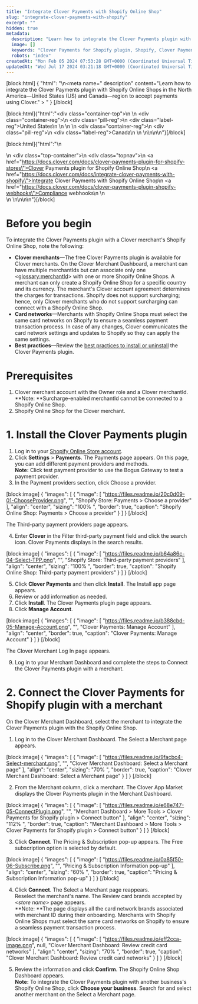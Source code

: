 ```yaml
---
title: "Integrate Clover Payments with Shopify Online Shop"
slug: "integrate-clover-payments-with-shopify"
excerpt: ""
hidden: true
metadata: 
  description: "Learn how to integrate the Clover Payments plugin with Shopify Online Shops in the North America—United States (US) and Canada—region to accept payments using Clover."
  image: []
  keywords: "Clover Payments for Shopify plugin, Shopify, Clover Payments"
  robots: "index"
createdAt: "Mon Feb 05 2024 07:53:28 GMT+0000 (Coordinated Universal Time)"
updatedAt: "Wed Jul 17 2024 03:21:18 GMT+0000 (Coordinated Universal Time)"
---
```

[block:html]
{
  "html": "<!--DS-5828- New topic-->\n<meta name=\" description\" content=\"Learn how to integrate the Clover Payments plugin with Shopify Online Shops in the North America—United States (US) and Canada—region to accept payments using Clover.\" > "
}
[/block]


[block:html]{"html":"<div class=\"container-top\">\n  <!--United States-->\n  <div class=\"container-reg\">\n    <div class=\"pill-reg\">\n      <div class=\"label-reg\">United States</div>\n    </div>\n  </div>\n  <!--Canada-->\n  <div class=\"container-reg\">\n    <div class=\"pill-reg\">\n      <div class=\"label-reg\">Canada</div>\n    </div>\n  </div>\n</div>\n\n<!--Css-->\n<style>\n.container-top {\n  top: -15px;\n  position: relative;\n  margin-bottom: -5px;\n}\n\n.container-reg {\n  align-items: center;\n  min-width: auto; \n  width: fit-content;\n  text-align: left;\n  overflow: auto;\n  display: inline-block; \n}\n\n/*Pill format REG*/\n.pill-reg {\n  background: #44BB44;\n  border: .5px solid #44BB44;\n  margin-left: 5px;\n  overflow: hidden;\n  display: flex; \n  justify-content: center; \n  align-items: center; \n  border-radius: 10px;\n  height: 1.8rem;\n  margin-top: 10px;\n  margin-bottom: 1.5px; \n  padding: 0 10px; \n}\n\n/*Text FORMAT inside REG pills */\n.pill-reg .label-reg, \n.pill-reg__addon .label-reg \n{\n  font-style: normal;\n  font-weight: normal;\n  font-size: 12px;\n  color: #fff;\n  vertical-align: middle;\n  margin: 0;\n  padding: 0 5px;\n}\n</style>"}[/block]

[block:html]{"html":"<!--Add a top nav for all related topics-->\n<div><!--div set-->\n <div class=\"top-container\">\n    <div class=\"topnav\">\n      <a href=\"https://docs.clover.com/docs/clover-payments-plugin-for-shopify-stores\">Clover Payments plugin for Shopify Online Shop</a>\n      <a href=\"https://docs.clover.com/docs/integrate-clover-payments-with-shopify\">Integrate Clover Payments with Shopify Online Shop</a>\n      <a href=\"https://docs.clover.com/docs/clover-payments-plugin-shopify-webhooks\">Compliance webhooks</a>\n   \n    </div><!--end topnav-->\n  </div><!--end top-container-->\n</div>\n\n<!--css-->\n<style>\n/* Add a background color to the top navigation */\n.topnav {\n  font-family: 'Graphik-Regular', sans-serif;\n  background-color: #5D5D5D;\n  overflow: hidden;\n}\n\n/* Style the links inside the navigation bar */\n.topnav a {\n  font-family: 'Graphik-Regular', sans-serif;\n  float: left;\n  color: #f2f2f2;\n  text-align: center;\n  padding: 10px 12px;\n  text-decoration: none;\n  font-size: 12px;\n}\n\n/* Change the color of links on hover */\n.topnav a:hover {\n  background-color: #D8D8D8;\n  color: black;\n}\n\n/* Add a color to the active/current link */\n.topnav a.active {\n  background-color: #5D5D5D;\n  color: white;\n}\n</style>"}[/block]

# Before you begin

To integrate the Clover Payments plugin with a Clover merchant's Shopify Online Shop, note the following:

- **Clover merchants**—The free Clover Payments plugin is available for Clover merchants. On the Clover Merchant Dashboard, a merchant can have multiple merchantIds but can associate only one <<glossary:merchantId>> with one or more Shopify Online Shops. A merchant can only create a Shopify Online Shop for a specific country and its currency. The merchant's Clover account agreement determines the charges for transactions. Shopify does not support surcharging; hence, only Clover merchants who do not support surcharging can connect with a Shopify Online Shop.
- **Card networks**—Merchants with Shopify Online Shops must select the same card networks on Shopify to ensure a seamless payment transaction process. In case of any changes, Clover communicates the card network settings and updates to Shopify so they can apply the same settings.
- **Best practices**—Review the [best practices to install or uninstall](https://docs.clover.com/docs/clover-payments-plugin-for-shopify-stores#best-practices-to-install-or-uninstall) the Clover Payments plugin.

# Prerequisites

1. Clover merchant account with the Owner role and a Clover merchantId.  
   **Note: **Surcharge-enabled merchantId cannot be connected to a Shopify Online Shop.
2. Shopify Online Shop for the Clover merchant.

# 1\. Install the Clover Payments plugin

1. Log in to your [Shopify Online Store account](https://accounts.shopify.com/lookup?rid=c5483bbc-2be4-41fb-99ce-6d3189b439f9&verify=1707130110-NDU4MzUzZDg5NDk1MDFjYjg3ZWRjMGI1NDdkNWM4Y2RjNWJlMGMzZmU1N2RkOTcxYzhkOWRiOWQzMmEwNDllYw).
2. Click **Settings** > **Payments**. The Payments page appears. On this page, you can add different payment providers and methods.  
   **Note:** Click test payment provider to use the Bogus Gateway to test a payment provider.
3. In the Payment providers section, click Choose a provider.

[block:image]
{
  "images": [
    {
      "image": [
        "https://files.readme.io/20c0d09-01-ChooseProvider.png",
        "",
        "Shopify Store: Payments > Choose a provider"
      ],
      "align": "center",
      "sizing": "100% ",
      "border": true,
      "caption": "Shopify Online Shop: Payments > Choose a provider"
    }
  ]
}
[/block]


The Third-party payment providers page appears.

4. Enter **Clover** in the Filter third-party payment field and click the search icon. Clover Payments displays in the search results.

[block:image]
{
  "images": [
    {
      "image": [
        "https://files.readme.io/b64a86c-04-Select-TPP.png",
        "",
        "Shopify Store: Third-party payment providers"
      ],
      "align": "center",
      "sizing": "100% ",
      "border": true,
      "caption": "Shopify Online Shop: Third-party payment providers"
    }
  ]
}
[/block]


5. Click **Clover Payments** and then click **Install**. The Install app page appears.
6. Review or add information as needed.
7. Click **Install**. The Clover Payments plugin page appears.
8. Click **Manage Account**.

[block:image]
{
  "images": [
    {
      "image": [
        "https://files.readme.io/b388cbd-05-Manage-Account.png",
        "",
        "Clover Payments: Manage Account"
      ],
      "align": "center",
      "border": true,
      "caption": "Clover Payments: Manage Account"
    }
  ]
}
[/block]


The Clover Merchant Log In page appears.

9. Log in to your Merchant Dashboard and complete the steps to Connect the Clover Payments plugin with a merchant.

# 2\. Connect the Clover Payments for Shopify plugin with a merchant

On the Clover Merchant Dashboard, select the merchant to integrate the Clover Payments plugin with the Shopify Online Shop.

1. Log in to the Clover Merchant Dashboard. The Select a Merchant page appears.

[block:image]
{
  "images": [
    {
      "image": [
        "https://files.readme.io/9facbc4-Select-merchant.png",
        "",
        "Clover Merchant Dashboard: Select a Merchant page"
      ],
      "align": "center",
      "sizing": "70% ",
      "border": true,
      "caption": "Clover Merchant Dashboard: Select a Merchant page"
    }
  ]
}
[/block]


2. From the Merchant column, click a merchant. The Clover App Market displays the Clover Payments plugin in the Merchant Dashboard.

[block:image]
{
  "images": [
    {
      "image": [
        "https://files.readme.io/e68e747-05-ConnectPlugin.png",
        "",
        "Merchant Dashboard > More Tools > Clover Payments for Shopify plugin > Connect button"
      ],
      "align": "center",
      "sizing": "112% ",
      "border": true,
      "caption": "Merchant Dashboard > More Tools > Clover Payments for Shopify plugin > Connect button"
    }
  ]
}
[/block]


3. Click **Connect**. The Pricing & Subscription pop-up appears. The Free subscription option is selected by default.

[block:image]
{
  "images": [
    {
      "image": [
        "https://files.readme.io/0a85f50-06-Subscribe.png",
        "",
        "Pricing & Subscription Information pop-up"
      ],
      "align": "center",
      "sizing": "60% ",
      "border": true,
      "caption": "Pricing & Subscription Information pop-up"
    }
  ]
}
[/block]


4. Click **Connect**. The Select a Merchant page reappears.  
   Reselect the merchant's name. The Review card brands accepted by \<_store name_> page appears.  
   **Note: **The page displays all the card network brands associated with merchant ID during their onboarding. Merchants with Shopify Online Shops must select the same card networks on Shopify to ensure a seamless payment transaction process.

[block:image]
{
  "images": [
    {
      "image": [
        "https://files.readme.io/eff2cca-image.png",
        null,
        "Clover Merchant Dashboard: Review credit card networks"
      ],
      "align": "center",
      "sizing": "70% ",
      "border": true,
      "caption": "Clover Merchant Dashboard: Review credit card networks"
    }
  ]
}
[/block]


5. Review the information and click **Confirm**. The Shopify Online Shop Dashboard appears.  
   **Note:** To integrate the Clover Payments plugin with another business's Shopify Online Shop, click **Choose your business**. Search for and select another merchant on the Select a Merchant page.

<!--

 

Hide until we publish the webhooks topic

# Related topics

- [Ecommerce (US and Canada only) - Clover Payments plugin](https://docs.clover.com/docs/clover-payments-plugin-for-shopify-stores)
- [Compliance webhooks for Clover payments plugin](https://docs.clover.com/docs/clover-payments-plugin-shopify-webhooks)

\-->
